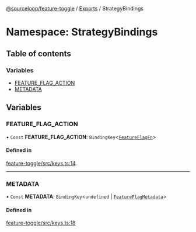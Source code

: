 [@sourceloop/feature-toggle](../README.md) / [Exports](../modules.md) / StrategyBindings

# Namespace: StrategyBindings

## Table of contents

### Variables

- [FEATURE\_FLAG\_ACTION](StrategyBindings.md#feature_flag_action)
- [METADATA](StrategyBindings.md#metadata)

## Variables

### FEATURE\_FLAG\_ACTION

• `Const` **FEATURE\_FLAG\_ACTION**: `BindingKey`<[`FeatureFlagFn`](../modules.md#featureflagfn)\>

#### Defined in

[feature-toggle/src/keys.ts:14](https://github.com/sourcefuse/loopback4-microservice-catalog/blob/68ec38a2a/packages/feature-toggle/src/keys.ts#L14)

___

### METADATA

• `Const` **METADATA**: `BindingKey`<`undefined` \| [`FeatureFlagMetadata`](../interfaces/FeatureFlagMetadata.md)\>

#### Defined in

[feature-toggle/src/keys.ts:18](https://github.com/sourcefuse/loopback4-microservice-catalog/blob/68ec38a2a/packages/feature-toggle/src/keys.ts#L18)
